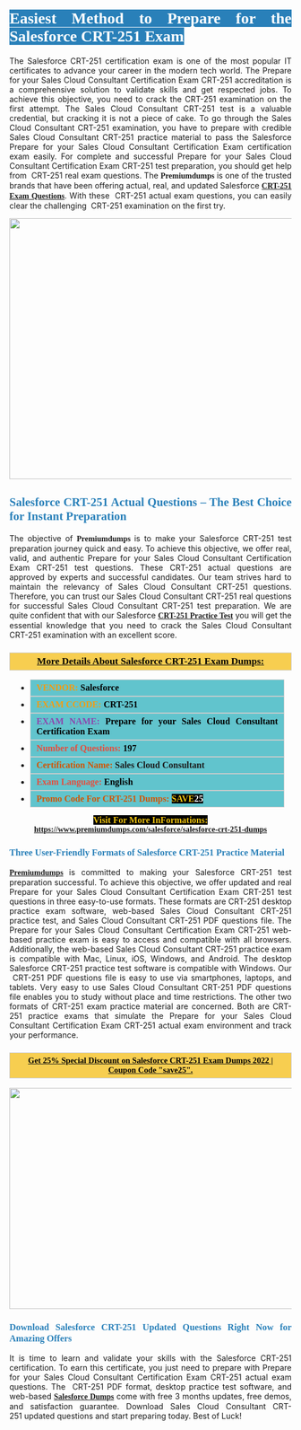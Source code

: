 <h1 style="text-align: justify;"><span style="color:#ffffff;"><span style="font-family:Georgia,serif;"><strong><span style="background-color:#2980b9;">Easiest Method to Prepare for the Salesforce CRT-251 Exam</span></strong></span></span></h1>

<p style="text-align: justify;">The Salesforce CRT-251 certification exam is one of the most popular IT certificates to advance your career in the modern tech world. The Prepare for your Sales Cloud Consultant Certification Exam CRT-251 accreditation is a comprehensive solution to validate skills and get respected jobs. To achieve this objective, you need to crack the CRT-251 examination on the first attempt. The Sales Cloud Consultant CRT-251 test is a valuable credential, but cracking it is not a piece of cake. To go through the Sales Cloud Consultant CRT-251 examination, you have to prepare with credible Sales Cloud Consultant CRT-251 practice material to pass the Salesforce Prepare for your Sales Cloud Consultant Certification Exam certification exam easily. For complete and successful Prepare for your Sales Cloud Consultant Certification Exam CRT-251 test preparation, you should get help from  CRT-251 real exam questions. The <span style="font-size:14px;"><span style="font-family:Georgia,serif;"><strong>Premiumdumps</strong></span></span> is one of the trusted brands that have been offering actual, real, and updated Salesforce <span style="font-family:Georgia,serif;"><strong><a href="https://www.premiumdumps.com/salesforce/salesforce-crt-251-dumps">CRT-251 Exam Questions</a></strong></span>. With these  CRT-251 actual exam questions, you can easily clear the challenging  CRT-251 examination on the first try.</p>

<p style="text-align: center;"><a href="https://www.premiumdumps.com/salesforce/salesforce-crt-251-dumps"><img alt="" src="https://i.imgur.com/VJaqCPg.jpeg" style="width: 700px; height: 465px;" /></a></p>

<h2 style="text-align: justify;"><span style="color:#2980b9;"><span style="font-family:Georgia,serif;"><strong>Salesforce CRT-251 Actual Questions – The Best Choice for Instant Preparation</strong></span></span></h2>

<p style="text-align: justify;">The objective of <span style="font-size:14px;"><span style="font-family:Georgia,serif;"><strong>Premiumdumps </strong></span></span>is to make your Salesforce CRT-251 test preparation journey quick and easy. To achieve this objective, we offer real, valid, and authentic Prepare for your Sales Cloud Consultant Certification Exam CRT-251 test questions. These CRT-251 actual questions are approved by experts and successful candidates. Our team strives hard to maintain the relevancy of Sales Cloud Consultant CRT-251 questions. Therefore, you can trust our Sales Cloud Consultant CRT-251 real questions for successful Sales Cloud Consultant CRT-251 test preparation. We are quite confident that with our Salesforce <span style="font-family:Georgia,serif;"><strong><a href="https://www.premiumdumps.com/salesforce/salesforce-crt-251-dumps">CRT-251 Practice Test</a></strong></span> you will get the essential knowledge that you need to crack the Sales Cloud Consultant CRT-251 examination with an excellent score.</p>

<h3 style="background: #f7ce50; border: 1px solid rgb(204, 204, 204); padding: 5px 10px; text-align: center;"><span style="font-family:Georgia,serif;"><u><u><span style="color:#000000;"><span style="font-size:11pt"><span style="line-height:normal"><b><span style="font-size:13.0pt"><span cambria="">More Details About Salesforce CRT-251 Exam Dumps:</span></span></b></span></span></span></u></u></span></h3>

<ul>
	<li style="margin:0cm 10pt">
	<div style="background:#61c4cd; border: 1px solid rgb(204, 204, 204); padding: 5px 10px; text-align: justify;"><span style="font-family:Georgia,serif;"><span style="font-size:11pt"><span style="line-height:normal"><b><span style="font-size:12.0pt"><span new="" roman="" times=""><span style="color:#f39c12;">VENDOR:</span> <span style="color:#000000;">Salesforce</span></span></span></b></span></span></span></div>
	</li>
	<li style="margin:0cm 10pt">
	<div style="background: #61c4cd; border: 1px solid rgb(204, 204, 204); padding: 5px 10px; text-align: justify;"><span style="font-family:Georgia,serif;"><span style="font-size:11pt"><span style="line-height:normal"><b><span style="font-size:12.0pt"><span new="" roman="" times=""><span style="color:#f39c12;">EXAM CCODE:</span> <span style="color:#000000;">CRT-251</span></span></span></b></span></span></span></div>
	</li>
	<li style="margin:0cm 10pt">
	<div style="background: #61c4cd; border: 1px solid rgb(204, 204, 204); padding: 5px 10px; text-align: justify;"><span style="font-family:Georgia,serif;"><span style="font-size:11pt"><span style="line-height:normal"><b><span style="font-size:12.0pt"><span new="" roman="" times=""><span style="color:#8e44ad;">EXAM NAME:</span> <span style="color:#000000;">Prepare for your Sales Cloud Consultant Certification Exam</span></span></span></b></span></span></span></div>
	</li>
	<li style="margin:0cm 10pt">
	<div style="background: #61c4cd; border: 1px solid rgb(204, 204, 204); padding: 5px 10px;"><span style="font-family:Georgia,serif;"><span style="font-size:11pt"><span style="line-height:normal"><b><span style="font-size:12.0pt"><span new="" roman="" times=""><span style="color:#e74c3c;">Number of Questions:</span><span style="color:#000000;"><span style="color:#f1c40f;"> </span>197</span></span></span></b></span></span></span></div>
	</li>
	<li style="margin:0cm 10pt">
	<div style="background: #61c4cd; border: 1px solid rgb(204, 204, 204); padding: 5px 10px; text-align: justify;"><span style="font-family:Georgia,serif;"><span style="font-size:11pt"><span style="line-height:normal"><b><span style="font-size:12.0pt"><span new="" roman="" times=""><span style="color:#d35400;">Certification Name:</span> Sales Cloud Consultant</span></span></b></span></span></span></div>
	</li>
	<li style="margin:0cm 10pt">
	<div style="background: #61c4cd; border: 1px solid rgb(204, 204, 204); padding: 5px 10px; text-align: justify;"><span style="font-family:Georgia,serif;"><span style="font-size:11pt"><span style="line-height:normal"><b><span style="font-size:12.0pt"><span new="" roman="" times=""><span style="color:#e74c3c;">Exam Language:</span> <span style="color:#000000;">English</span></span></span></b></span></span></span></div>
	</li>
	<li style="margin:0cm 10pt">
	<div style="background: #61c4cd; border: 1px solid rgb(204, 204, 204); padding: 5px 10px;"><span style="font-family:Georgia,serif;"><span style="font-size:11pt"><span style="line-height:normal"><b><span style="font-size:12.0pt"><span new="" roman="" times=""><span style="color:#d35400;">Promo Code For CRT-251 Dumps:</span><span style="color:#f1c40f;"> <span style="background-color:#000000;">SAVE</span></span><span style="color:#ffffff;"><span style="background-color:#000000;">25</span></span></span></span></b></span></span></span></div>
	</li>
</ul>

<p style="text-align: center;"><span style="font-family:Georgia,serif;"><strong><span style="font-size:16px;"><span style="color:#f1c40f;"><span style="background-color:#000000;">Visit For More InFormations:</span></span></span> <a href="https://www.premiumdumps.com/salesforce/salesforce-crt-251-dumps">https://www.premiumdumps.com/salesforce/salesforce-crt-251-dumps</a></strong></span></p>

<h3 style="text-align: justify;"><span style="color:#2980b9;"><span style="font-family:Georgia,serif;"><strong><strong><strong>Three User-Friendly Formats of Salesforce CRT-251 Practice Material </strong></strong></strong></span></span></h3>

<p style="text-align: justify;"><span style="font-size:14px;"><span style="font-family:Georgia,serif;"><strong><a href="https://www.premiumdumps.com/">Premiumdumps</a> </strong></span></span>is committed to making your Salesforce CRT-251 test preparation successful. To achieve this objective, we offer updated and real Prepare for your Sales Cloud Consultant Certification Exam CRT-251 test questions in three easy-to-use formats. These formats are CRT-251 desktop practice exam software, web-based Sales Cloud Consultant CRT-251 practice test, and Sales Cloud Consultant CRT-251 PDF questions file. The Prepare for your Sales Cloud Consultant Certification Exam CRT-251 web-based practice exam is easy to access and compatible with all browsers. Additionally, the web-based Sales Cloud Consultant CRT-251 practice exam is compatible with Mac, Linux, iOS, Windows, and Android. The desktop Salesforce CRT-251 practice test software is compatible with Windows. Our  CRT-251 PDF questions file is easy to use via smartphones, laptops, and tablets. Very easy to use Sales Cloud Consultant CRT-251 PDF questions file enables you to study without place and time restrictions. The other two formats of CRT-251 exam practice material are concerned. Both are CRT-251 practice exams that simulate the Prepare for your Sales Cloud Consultant Certification Exam CRT-251 actual exam environment and track your performance.</p>

<h3 style="background: rgb(247, 206, 80); border: 1px solid rgb(204, 204, 204); padding: 5px 10px; text-align: center;"><span style="font-family:Georgia,serif;"><u><span style="color:#000000;"><span style="font-size:11pt;"><span style="line-height:normal;"><b><span cambria="">Get 25% Special Discount on Salesforce CRT-251 Exam Dumps 2022 | Coupon Code "save25".</span></b></span></span></span></u></span></h3>

<p style="text-align: center;"><strong><strong><a href="https://www.premiumdumps.com/salesforce/salesforce-crt-251-dumps"><img alt="" src="https://i.imgur.com/2KPb8yb.jpeg" style="width: 700px; height: 394px;" /></a></strong></strong></p>

<h3 style="text-align: justify;"><strong><span style="color:#2980b9;"><span style="font-family:Georgia,serif;"><strong><strong><strong>Download Salesforce CRT-251 Updated Questions Right Now for Amazing Offers</strong></strong></strong></span></span></strong></h3>

<p style="text-align: justify;">It is time to learn and validate your skills with the Salesforce CRT-251 certification. To earn this certificate, you just need to prepare with Prepare for your Sales Cloud Consultant Certification Exam CRT-251 actual exam questions. The  CRT-251 PDF format, desktop practice test software, and web-based <span style="font-family:Georgia,serif;"><strong><a href="https://www.premiumdumps.com/salesforce-exam-dumps">Salesforce Dumps</a></strong></span> come with free 3 months updates, free demos, and satisfaction guarantee. Download Sales Cloud Consultant CRT-251 updated questions and start preparing today. Best of Luck!</p>
